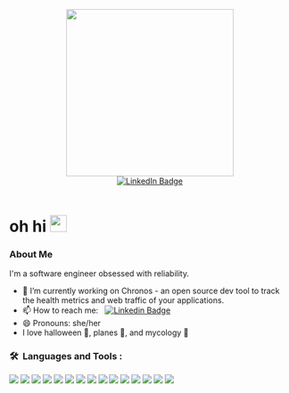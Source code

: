 <div id="header" align="center">
  <img src="https://media.giphy.com/media/v1.Y2lkPTc5MGI3NjExOXEybW9kdTZiMWJjeThiNXJvdW15Ym5pdTVqY2hta3p2cjk2amlpdyZlcD12MV9pbnRlcm5hbF9naWZfYnlfaWQmY3Q9cw/YYQ6sw8jt2HRxX4uVi/giphy.gif" width="300"/>
  <link rel="stylesheet" type='text/css' href="https://cdn.jsdelivr.net/gh/devicons/devicon@latest/devicon.min.css" />

<div id="badges">
  <a href="https://www.linkedin.com/in/elsa-holmgren/">
    <img src="https://img.shields.io/badge/LinkedIn-blue?style=for-the-badge&logo=linkedin&logoColor=white" alt="LinkedIn Badge"/>
  </a>
</div><p align="center"><img src="https://komarev.com/ghpvc/?username=ekh88&style=flat-square&color=green" alt=""></p>

</div>
<h1>
  oh hi
  <img src="https://media.giphy.com/media/hvRJCLFzcasrR4ia7z/giphy.gif" width="30px"/>
</h1>

### About Me
I'm a software engineer obsessed with reliability.

- 🔭 I’m currently working on Chronos - an open source dev tool to track the health metrics and web traffic of your applications. 
- 📫 How to reach me:  &nbsp; [![Linkedin Badge](https://img.shields.io/badge/-Elsa-blue?style=flat&logo=Linkedin&logoColor=white)](https://www.linkedin.com/in/elsa-holmgren)
- 😄 Pronouns: she/her
- I love halloween 🎃, planes 🛫, and mycology 🍄



### 🛠 &nbsp;Languages and Tools :

<p>
 <img src="https://cdn.jsdelivr.net/gh/devicons/devicon@latest/icons/javascript/javascript-original.svg" />
 <img src="https://cdn.jsdelivr.net/gh/devicons/devicon@latest/icons/typescript/typescript-original.svg" />
 <img src="https://cdn.jsdelivr.net/gh/devicons/devicon@latest/icons/react/react-original-wordmark.svg" />
 <img src="https://cdn.jsdelivr.net/gh/devicons/devicon@latest/icons/redux/redux-original.svg" />
 <img src="https://cdn.jsdelivr.net/gh/devicons/devicon@latest/icons/nodejs/nodejs-original.svg" />
 <img src="https://cdn.jsdelivr.net/gh/devicons/devicon@latest/icons/nodejs/nodejs-original.svg" />
 <img src="https://cdn.jsdelivr.net/gh/devicons/devicon@latest/icons/postgresql/postgresql-original.svg" />
 <img src="https://cdn.jsdelivr.net/gh/devicons/devicon@latest/icons/mongodb/mongodb-original.svg" />
 <img src="https://cdn.jsdelivr.net/gh/devicons/devicon@latest/icons/jest/jest-plain.svg" />
 <img src="https://cdn.jsdelivr.net/gh/devicons/devicon@latest/icons/docker/docker-original.svg" />
 <img src="https://cdn.jsdelivr.net/gh/devicons/devicon@latest/icons/git/git-original.svg" />
 <img src="https://cdn.jsdelivr.net/gh/devicons/devicon@latest/icons/electron/electron-original.svg" />
 <img src="https://cdn.jsdelivr.net/gh/devicons/devicon@latest/icons/tailwindcss/tailwindcss-original-wordmark.svg" />
 <img src="https://cdn.jsdelivr.net/gh/devicons/devicon@latest/icons/kubernetes/kubernetes-plain-wordmark.svg" />
 <img src="https://cdn.jsdelivr.net/gh/devicons/devicon@latest/icons/webpack/webpack-original.svg" />          
</p>


<!--
**ekh88/ekh88** is a ✨ _special_ ✨ repository because its `README.md` (this file) appears on your GitHub profile.

Here are some ideas to get you started:

- 🔭 I’m currently working on ...
- 🌱 I’m currently learning ...
- 👯 I’m looking to collaborate on ...
- 🤔 I’m looking for help with ...
- 💬 Ask me about ...
- 📫 How to reach me: ...
- 😄 Pronouns: ...
- ⚡ Fun fact: ...
-->
